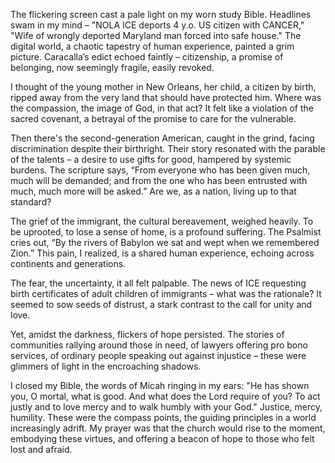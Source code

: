 The flickering screen cast a pale light on my worn study Bible. Headlines swam in my mind – "NOLA ICE deports 4 y.o. US citizen with CANCER," "Wife of wrongly deported Maryland man forced into safe house." The digital world, a chaotic tapestry of human experience, painted a grim picture. Caracalla’s edict echoed faintly – citizenship, a promise of belonging, now seemingly fragile, easily revoked.

I thought of the young mother in New Orleans, her child, a citizen by birth, ripped away from the very land that should have protected him. Where was the compassion, the image of God, in that act? It felt like a violation of the sacred covenant, a betrayal of the promise to care for the vulnerable.

Then there's the second-generation American, caught in the grind, facing discrimination despite their birthright. Their story resonated with the parable of the talents – a desire to use gifts for good, hampered by systemic burdens. The scripture says, “From everyone who has been given much, much will be demanded; and from the one who has been entrusted with much, much more will be asked.” Are we, as a nation, living up to that standard?

The grief of the immigrant, the cultural bereavement, weighed heavily. To be uprooted, to lose a sense of home, is a profound suffering. The Psalmist cries out, “By the rivers of Babylon we sat and wept when we remembered Zion.” This pain, I realized, is a shared human experience, echoing across continents and generations.

The fear, the uncertainty, it all felt palpable. The news of ICE requesting birth certificates of adult children of immigrants – what was the rationale? It seemed to sow seeds of distrust, a stark contrast to the call for unity and love.

Yet, amidst the darkness, flickers of hope persisted. The stories of communities rallying around those in need, of lawyers offering pro bono services, of ordinary people speaking out against injustice – these were glimmers of light in the encroaching shadows.

I closed my Bible, the words of Micah ringing in my ears: "He has shown you, O mortal, what is good. And what does the Lord require of you? To act justly and to love mercy and to walk humbly with your God." Justice, mercy, humility. These were the compass points, the guiding principles in a world increasingly adrift. My prayer was that the church would rise to the moment, embodying these virtues, and offering a beacon of hope to those who felt lost and afraid.
